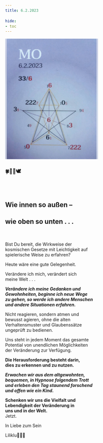 ```yaml
---
title: 6.2.2023

hide:
- toc
---
```



<style>
img {
  width: 300px;
  max-width: 99%
}
</style>

![](/img/2023-02-06.png)

### 🍀🦋💚🕊
<br><br>

## **Wie innen so außen –** ##
## **wie oben so unten . . .** ##
<br><br>
Bist Du bereit, die Wirkweise der  
kosmischen Gesetze mit Leichtigkeit auf  
spielerische Weise zu erfahren?  

Heute wäre eine gute Gelegenheit.  

Verändere ich mich, verändert sich  
meine Welt . . .  

***Verändere ich meine Gedanken und  
Gewohnheiten, beginne ich neue Wege  
zu gehen, so werde ich andere Menschen  
und andere Situationen erfahren.***  

Nicht reagieren, sondern atmen und  
bewusst agieren, ohne die alten  
Verhaltensmuster und Glaubenssätze  
ungeprüft zu bedienen.  

Uns steht in jedem Moment das gesamte  
Potential von unendlichen Möglichkeiten  
der Veränderung zur Verfügung.  

**Die Herausforderung besteht darin,**  
**dies zu erkennen und zu nutzen.**

***Erwachen wir aus dem altgewohnten,  
bequemen, in Hypnose folgendem Trott  
und erleben den Tag staunend forschend  
und offen wie ein Kind.***  

**Schenken wir uns die Vielfalt und  
Lebendigkeit der Veränderung in  
uns und in der Welt.**  
Jetzt.

In Liebe zum Sein

Liliklu🦋🍀💚
